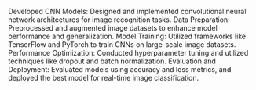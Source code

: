 Developed CNN Models: Designed and implemented convolutional neural network architectures for image recognition tasks.
Data Preparation: Preprocessed and augmented image datasets to enhance model performance and generalization.
Model Training: Utilized frameworks like TensorFlow and PyTorch to train CNNs on large-scale image datasets.
Performance Optimization: Conducted hyperparameter tuning and utilized techniques like dropout and batch normalization.
Evaluation and Deployment: Evaluated models using accuracy and loss metrics, and deployed the best model for real-time image classification.
